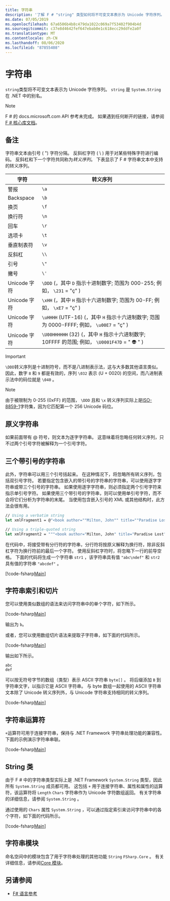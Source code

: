 ```yaml
---
title: 字符串
description: '了解 F # "string" 类型如何将不可变文本表示为 Unicode 字符序列。'
ms.date: 07/05/2019
ms.openlocfilehash: 67a6506b4b8c479da1022c069a7f53402f904b4d
ms.sourcegitcommit: c37e8d4642fef647ebab0e1c618ecc29ddfe2a0f
ms.translationtype: MT
ms.contentlocale: zh-CN
ms.lasthandoff: 08/06/2020
ms.locfileid: "87855408"
---
```

# <a name="strings"></a>字符串

`string`类型将不可变文本表示为 Unicode 字符序列。 `string` 是 `System.String` 在 .NET 中的别名。

> [!NOTE]
> F # 的 docs.microsoft.com API 参考未完成。 如果遇到任何断开的链接，请参阅[F # 核心库文档](https://fsharp.github.io/fsharp-core-docs/)。

## <a name="remarks"></a>备注

字符串文本由引号 ( ") 字符分隔。 反斜杠字符 ( \\ ) 用于对某些特殊字符进行编码。 反斜杠和下一个字符共同称为*转义序列*。 下表显示了 F # 字符串文本中支持的转义序列。

|字符|转义序列|
|---------|---------------|
|警报|`\a`|
|Backspace|`\b`|
|换页|`\f`|
|换行符|`\n`|
|回车|`\r`|
|选项卡|`\t`|
|垂直制表符|`\v`|
|反斜杠|`\\`|
|引号|`\"`|
|撇号|`\'`|
|Unicode 字符|`\DDD` (，其中 `D` 指示十进制数字; 范围为 000-255; 例如， `\231` = "ç" ) |
|Unicode 字符|`\xHH` (，其中 `H` 指示十六进制数字; 范围为 00-FF; 例如， `\xE7` = "ç" ) |
|Unicode 字符|`\uHHHH` (UTF-16)  (，其中 `H` 指示十六进制数字; 范围为 0000-FFFF; 例如， `\u00E7` = "ç" ) |
|Unicode 字符|`\U00HHHHHH` (32)  (，其中 `H` 指示十六进制数字; 10FFFF 的范围; 例如， `\U0001F47D` = " 👽 " ) |

> [!IMPORTANT]
> `\DDD`转义序列是十进制符号，而不是八进制表示法，这与大多数其他语言类似。 因此，数字 `8` 和 `9` 都是有效的，序列 `\032` 表示 (U + 0020) 的空间，而八进制表示法中的码位就是 `\040` 。

> [!NOTE]
> 由于被限制为 0-255 (0xFF) 的范围， `\DDD` 且和 `\x` 转义序列实际上是[ISO-8859-1](https://en.wikipedia.org/wiki/ISO/IEC_8859-1#Code_page_layout)字符集，因为它匹配第一个 256 Unicode 码位。

## <a name="verbatim-strings"></a>原义字符串

如果前面带有 @ 符号，则文本为逐字字符串。 这意味着将忽略任何转义序列，只不过两个引号字符被解释为一个引号字符。

## <a name="triple-quoted-strings"></a>三个带引号的字符串

此外，字符串可以用三个引号括起来。 在这种情况下，将忽略所有转义序列，包括双引号字符。 若要指定包含嵌入的带引号的字符串的字符串，可以使用逐字字符串或带三个引号的字符串。 如果使用逐字字符串，则必须指定两个引号字符来指示单引号字符。 如果使用三个带引号的字符串，则可以使用单引号字符，而不会将它们分析为字符串的末尾。 当使用包含嵌入引号的 XML 或其他结构时，此方法会很有用。

```fsharp
// Using a verbatim string
let xmlFragment1 = @"<book author=""Milton, John"" title=""Paradise Lost"">"

// Using a triple-quoted string
let xmlFragment2 = """<book author="Milton, John" title="Paradise Lost">"""
```

在代码中，将接受带有分行符的字符串，分行符将按原义解释为换行符，除非反斜杠字符为换行符前的最后一个字符。 使用反斜杠字符时，将忽略下一行的前导空格。 下面的代码将生成一个字符串 `str1` ，该字符串具有值 `"abc\ndef"` 和 `str2` 具有值的字符串 `"abcdef"` 。

[!code-fsharp[Main](~/samples/snippets/fsharp/lang-ref-1/snippet1001.fs)]

## <a name="string-indexing-and-slicing"></a>字符串索引和切片

您可以使用类似数组的语法来访问字符串中的单个字符，如下所示。

[!code-fsharp[Main](~/samples/snippets/fsharp/lang-ref-1/snippet1002.fs)]

输出为 `b`。

或者，您可以使用数组切片语法来提取子字符串，如下面的代码所示。

[!code-fsharp[Main](~/samples/snippets/fsharp/lang-ref-1/snippet1003.fs)]

输出如下所示。

```console
abc
def
```

可以按无符号字节的数组（类型）表示 ASCII 字符串 `byte[]` 。 将后缀添加 `B` 到字符串文字，以指示它是 ASCII 字符串。 与 byte 数组一起使用的 ASCII 字符串文本除了 Unicode 转义序列外，与 Unicode 字符串支持相同的转义序列。

[!code-fsharp[Main](~/samples/snippets/fsharp/lang-ref-1/snippet1004.fs)]

## <a name="string-operators"></a>字符串运算符

`+`运算符可用于连接字符串，保持与 .NET Framework 字符串处理功能的兼容性。 下面的示例演示字符串串联。

[!code-fsharp[Main](~/samples/snippets/fsharp/lang-ref-1/snippet1006.fs)]

## <a name="string-class"></a>String 类

由于 F # 中的字符串类型实际上是 .NET Framework `System.String` 类型，因此所有 `System.String` 成员都可用。 这包括 `+` 用于连接字符串、属性和属性的运算符，该运算符将 `Length` `Chars` 字符串作为 Unicode 字符数组返回。 有关字符串的详细信息，请参阅 `System.String` 。

通过使用的 `Chars` 属性 `System.String` ，可以通过指定索引来访问字符串中的各个字符，如下面的代码所示。

[!code-fsharp[Main](~/samples/snippets/fsharp/lang-ref-1/snippet1005.fs)]

## <a name="string-module"></a>字符串模块

命名空间中的模块包含了用于字符串处理的其他功能 `String` `FSharp.Core` 。 有关详细信息，请参阅[Core 模块](https://msdn.microsoft.com/visualfsharpdocs/conceptual/core.string-module-%5bfsharp%5d)。

## <a name="see-also"></a>另请参阅

- [F# 语言参考](index.md)
